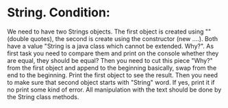 # String. Condition: 
We need to have two Strings objects. The first object is created using "" (double quotes), the second is create using the constructor (new ....). Both have a value "String is a java class which cannot be extended. Why?". As first task you need to compare them and print on the console whether they are equal, they should be equal? Then you need to cut this piece  "Why?" from the first object and append to the beginning basically, swap from the end to the beginning. Print the first object to see the result. Then you need to make sure that second object starts with "String" word. If yes, print it if no print some kind of error. All manipulation with the text should be done by the String class methods.
